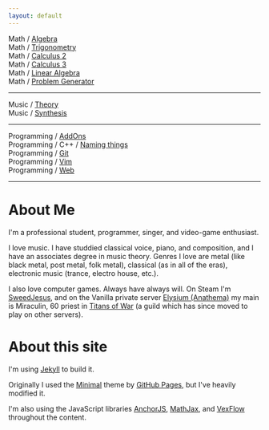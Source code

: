 ```yaml
---
layout: default
---
```


<html>
  <div id="site-index">
    <p>
      Math / <a href="{{ 'pages/math/algebra' | relative_url }}">Algebra</a><br/>
      Math / <a href="{{ 'pages/math/trigonometry' | relative_url }}">Trigonometry</a><br/>
      Math / <a href="{{ 'pages/math/calc-2' | relative_url }}">Calculus 2</a><br/>
      Math / <a href="{{ 'pages/math/calc-3' | relative_url }}">Calculus 3</a><br/>
      Math / <a href="{{ 'pages/math/linear-algebra' | relative_url }}">Linear Algebra</a><br/>
      Math / <a href="{{ 'problem-generator' | relative_url }}">Problem Generator</a><br/>
    </p>
    <hr/>
    <p>
      Music / <a href="{{ 'pages/music/theory' | relative_url }}">Theory</a><br/>
      Music / <a href="{{ 'pages/music/synthesis' | relative_url }}">Synthesis</a><br/>
    </p>
    <hr/>
    <p>
      Programming / <a href="{{ 'pages/programming/addons' | relative_url }}">AddOns</a><br/>
      Programming / C++ / <a href="{{ 'pages/programming/cpp/naming-things' | relative_url }}">Naming things</a><br/>
      Programming / <a href="{{ 'pages/programming/git' | relative_url }}">Git</a><br/>
      Programming / <a href="{{ 'pages/programming/vim' | relative_url }}">Vim</a><br/>
      Programming / <a href="{{ 'pages/programming/web' | relative_url }}">Web</a><br/>
    </p>
  </div>
  <hr/>
</html>

# About Me

I'm a professional student, programmer, singer, and video-game enthusiast.

I love music. I have studdied classical voice, piano, and composition, and I
have an associates degree in music theory. Genres I love are metal (like black
metal, post metal, folk metal), classical (as in all of the eras), electronic
music (trance, electro house, etc.).

I also love computer games. Always have always will. On Steam I'm
[SweedJesus][steam], and on the Vanilla private server [Elysium
(Anathema)][elysium] my main is Miraculin, 60 priest in [Titans of War][tow] (a
guild which has since moved to play on other servers).

[elysium]: https://elysium-project.org
[tow]: http://titansofwar.org
[steam]: https://steamcommunity.com/id/SweedJesus

# About this site

I'm using [Jekyll][jekyll] to build it.

Originally I used the [Minimal][minimal] theme by [GitHub Pages][github-pages],
but I've heavily modified it.

I'm also using the JavaScript libraries [AnchorJS][anchorjs],
[MathJax][mathjax], and [VexFlow][vexflow] throughout the content.

[jekyll]: https://jekyllrb.com
[github-pages]: https://pages.github.com
[minimal]: https://pages-themes.github.io/minimal
[anchorjs]: https://bryanbraun.com/anchorjs
[mathjax]: https://mathjax.org
[vexflow]: http://vexflow.com

